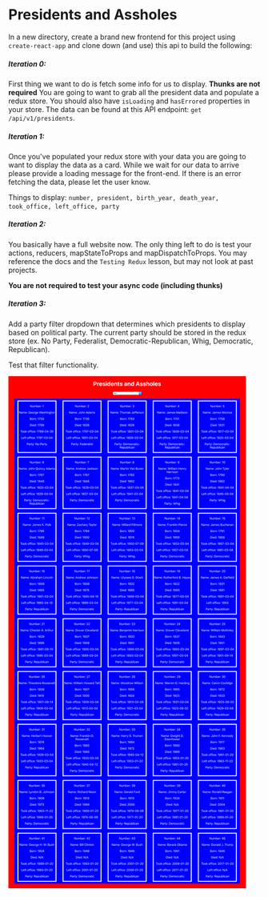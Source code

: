# Presidents and Assholes

In a new directory, create a brand new frontend for this project using `create-react-app` and clone down (and use) this api to build the following:

##### Iteration 0:  

First thing we want to do is fetch some info for us to display. **Thunks are not required**
You are going to want to grab all the president data and populate a redux store. You should also have `isLoading` and `hasErrored` properties in your store. The data can be found at this API endpoint: `get /api/v1/presidents`.

##### Iteration 1:

Once you've populated your redux store with your data you are going to want to display the data as a card. While we wait for our data to arrive please provide a loading message for the front-end. If there is an error fetching the data, please let the user know.

Things to display:
`number, president, birth_year, death_year, took_office, left_office, party`

##### Iteration 2: 

You basically have a full website now. The only thing left to do is test your actions, reducers, mapStateToProps and mapDispatchToProps. You may reference the docs and the `Testing Redux` lesson, but may not look at past projects. 

**You are not required to test your async code (including thunks)**

##### Iteration 3:

Add a party filter dropdown that determines which presidents to display based on political party. The current party should be stored in the redux store (ex. No Party, Federalist, Democratic-Republican, Whig, Democratic, Republican).

Test that filter functionality.

![presidents-assholes screenshot](assets/presidents-assholes.png)

